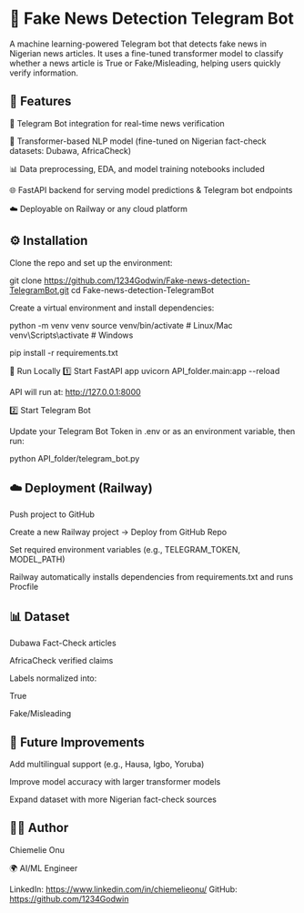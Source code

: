 # 📰 Fake News Detection Telegram Bot

A machine learning-powered Telegram bot that detects fake news in Nigerian news articles.
It uses a fine-tuned transformer model to classify whether a news article is True or Fake/Misleading, helping users quickly verify information.

## 🚀 Features

🤖 Telegram Bot integration for real-time news verification

🧠 Transformer-based NLP model (fine-tuned on Nigerian fact-check datasets: Dubawa, AfricaCheck)

📊 Data preprocessing, EDA, and model training notebooks included

🌐 FastAPI backend for serving model predictions & Telegram bot endpoints

☁️ Deployable on Railway or any cloud platform


## ⚙️ Installation

Clone the repo and set up the environment:

git clone https://github.com/1234Godwin/Fake-news-detection-TelegramBot.git
cd Fake-news-detection-TelegramBot


Create a virtual environment and install dependencies:

python -m venv venv
source venv/bin/activate   # Linux/Mac
venv\Scripts\activate      # Windows

pip install -r requirements.txt

🤖 Run Locally
1️⃣ Start FastAPI app
uvicorn API_folder.main:app --reload


API will run at: http://127.0.0.1:8000

2️⃣ Start Telegram Bot

Update your Telegram Bot Token in .env or as an environment variable, then run:

python API_folder/telegram_bot.py

## ☁️ Deployment (Railway)

Push project to GitHub

Create a new Railway project → Deploy from GitHub Repo

Set required environment variables (e.g., TELEGRAM_TOKEN, MODEL_PATH)

Railway automatically installs dependencies from requirements.txt and runs Procfile

## 📊 Dataset

Dubawa Fact-Check articles

AfricaCheck verified claims

Labels normalized into:

True

Fake/Misleading

## 🔮 Future Improvements

Add multilingual support (e.g., Hausa, Igbo, Yoruba)

Improve model accuracy with larger transformer models

Expand dataset with more Nigerian fact-check sources

## 👨‍💻 Author

Chiemelie Onu

🌍 AI/ML Engineer

LinkedIn: https://www.linkedin.com/in/chiemelieonu/
GitHub: https://github.com/1234Godwin
